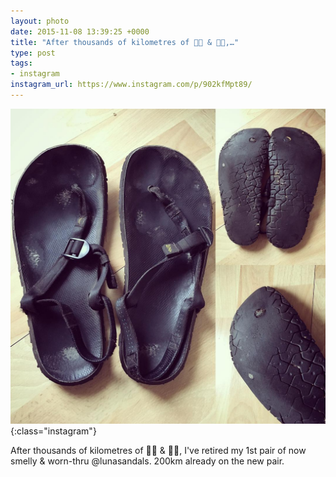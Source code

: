 ```yaml
---
layout: photo
date: 2015-11-08 13:39:25 +0000
title: "After thousands of kilometres of 🏃🏻 & 🚶🏻,…"
type: post
tags:
- instagram
instagram_url: https://www.instagram.com/p/902kfMpt89/
---
```


![Instagram - 902kfMpt89](/img/902kfMpt89.jpg){:class="instagram"}

After thousands of kilometres of 🏃🏻 & 🚶🏻, I've retired my 1st pair of now smelly & worn-thru @lunasandals. 200km already on the new pair.
